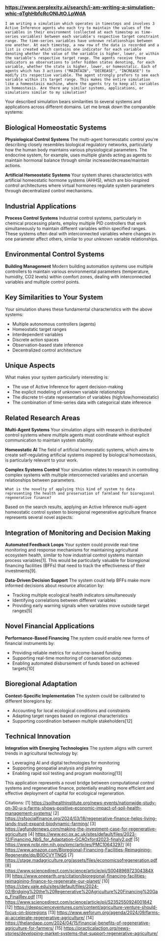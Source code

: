 ### https://www.perplexity.ai/search/i-am-writing-a-simulation-whic-oTghHbfcRcONlJtO.LpWdA

```
I am writing a simulation which operates in timesteps and involves 3 Active Inference agents who each try to maintain the values of the variables in their environment (collected at each timestep as time-series variables) between each variable's respective target constraint range. The time-series variables have unknown relationships between one another. At each timestep, a new row of the data is recorded and a list is created which contains one indicator for each variable denoting whether the value of the variable is higher, lower, or within the variable's respective target range. The agents receive these indicators as observations to infer hidden states denoting, for each variable, whether the state is higher, lower, or homeostatic. Each of agents which has 3 actions ("MAINTAIN", "DECREASE", "INCREASE") to modify its respective variable. The agent strongly prefers to see each variable within its target range. This makes the entire simulation like a homeostasis machine, where the agents try to keep all variables in homeostasis. Are there any similar systems, applications, or simulations similar to my simulation?
```


Your described simulation bears similarities to several systems and applications across different domains. Let me break down the comparable systems:

## Biological Homeostatic Systems

**Physiological Control Systems**
The multi-agent homeostatic control you're describing closely resembles biological regulatory networks, particularly how the human body maintains various physiological parameters. The endocrine system, for example, uses multiple glands acting as agents to maintain hormonal balance through similar increase/decrease/maintain actions.

**Artificial Homeostatic Systems**
Your system shares characteristics with artificial homeostatic hormone systems (AHHS), which are bio-inspired control architectures where virtual hormones regulate system parameters through decentralized control mechanisms.

## Industrial Applications

**Process Control Systems**
Industrial control systems, particularly in chemical processing plants, employ multiple PID controllers that work simultaneously to maintain different variables within specified ranges. These systems often deal with interconnected variables where changes in one parameter affect others, similar to your unknown variable relationships.

## Environmental Control Systems

**Building Management**
Modern building automation systems use multiple controllers to maintain various environmental parameters (temperature, humidity, CO2 levels) within comfort zones, dealing with interconnected variables and multiple control points.

## Key Similarities to Your System

Your simulation shares these fundamental characteristics with the above systems:

- Multiple autonomous controllers (agents)
- Homeostatic target ranges
- Interdependent variables
- Discrete action spaces
- Observation-based state inference
- Decentralized control architecture

## Unique Aspects

What makes your system particularly interesting is:

- The use of Active Inference for agent decision-making
- The explicit modeling of unknown variable relationships
- The discrete tri-state representation of variables (high/low/homeostatic)
- The combination of time-series data with categorical state inference

## Related Research Areas

**Multi-Agent Systems**
Your simulation aligns with research in distributed control systems where multiple agents must coordinate without explicit communication to maintain system stability.

**Homeostatic AI**
The field of artificial homeostatic systems, which aims to create self-regulating artificial systems inspired by biological homeostasis, is particularly relevant to your work.

**Complex Systems Control**
Your simulation relates to research in controlling complex systems with multiple interconnected variables and uncertain relationships between parameters.

```
What is the novelty of applying this kind of system to data representing the health and preservation of farmland for bioregional regenerative finance?
```

Based on the search results, applying an Active Inference multi-agent homeostatic control system to bioregional regenerative agriculture finance represents several novel aspects:

## Integration of Monitoring and Decision Making

**Automated Feedback Loops**
Your system could provide real-time monitoring and response mechanisms for maintaining agricultural ecosystem health, similar to how industrial control systems maintain process variables[1]. This would be particularly valuable for bioregional financing facilities (BFFs) that need to track the effectiveness of their investments[9].

**Data-Driven Decision Support**
The system could help BFFs make more informed decisions about resource allocation by:
- Tracking multiple ecological health indicators simultaneously
- Identifying correlations between different variables
- Providing early warning signals when variables move outside target ranges[5]

## Novel Financial Applications

**Performance-Based Financing**
The system could enable new forms of financial instruments by:
- Providing reliable metrics for outcome-based funding
- Supporting real-time monitoring of conservation outcomes
- Enabling automated disbursement of funds based on achieved targets[10]

## Bioregional Adaptation

**Context-Specific Implementation**
The system could be calibrated to different bioregions by:
- Accounting for local ecological conditions and constraints
- Adapting target ranges based on regional characteristics
- Supporting coordination between multiple stakeholders[12]

## Technical Innovation

**Integration with Emerging Technologies**
The system aligns with current trends in agricultural technology by:
- Leveraging AI and digital technologies for monitoring
- Supporting geospatial analysis and planning
- Enabling rapid soil testing and program monitoring[13]

This application represents a novel bridge between computational control systems and regenerative finance, potentially enabling more efficient and effective deployment of capital for ecological regeneration.

Citations:
[1] https://soilhealthinstitute.org/news-events/nationwide-study-on-30-u-s-farms-shows-positive-economic-impact-of-soil-health-management-systems/
[2] https://rsfsocialfinance.org/2024/03/18/regenerative-finance-helps-living-lands-trust-expand-biodynamic-farming/
[3] https://agfundernews.com/making-the-investment-case-for-regenerative-agriculture
[4] https://www.eci.ox.ac.uk/sites/default/files/2023-12/Financing_NbS_for_Adaptation-GCAOxford2023-finalv2.pdf
[5] https://www.ncbi.nlm.nih.gov/pmc/articles/PMC10643297/
[6] https://www.amazon.com/Bioregional-Financing-Facilities-Reimagining-Regenerate/dp/B0DCVYTNQS
[7] https://stage.madagriculture.org/assets/files/economicsofregeneration.pdf
[8] https://www.sciencedirect.com/science/article/pii/S004896972304384X
[9] https://www.oneearth.org/citation/bioregional-financing-facilities-reimagining-finance-to-regenerate-our-planet/
[10] https://cbey.yale.edu/sites/default/files/2024-02/Bridging%20the%20Regenerative%20Agriculture%20Financing%20Gap_FinalRev.pdf
[11] https://www.sciencedirect.com/science/article/pii/S2352550924001842
[12] https://deepscienceventures.com/content/agriculture-venture-should-focus-on-bioregions
[13] https://www.weforum.org/agenda/2024/09/farms-ai-accelerate-regenerative-agriculture/
[14] https://thelandapp.com/2024/04/15/financial-benefits-of-regenerative-agriculture-for-farmers/
[15] https://practicalaction.org/news-stories/developing-market-systems-that-support-regenerative-agriculture/